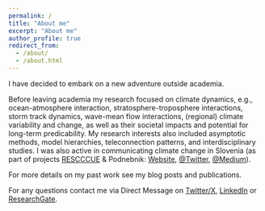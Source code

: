 ```yaml
---
permalink: /
title: "About me"
excerpt: "About me"
author_profile: true
redirect_from: 
  - /about/
  - /about.html
---
```


I have decided to embark on a new adventure outside academia.

Before leaving academia my research focused on climate dynamics, e.g., ocean-atmosphere interaction, stratosphere-troposphere interactions, storm track dynamics, wave-mean flow interactions, (regional) climate variability and change, as well as their societal impacts and potential for long-term predicability. My research interests also included asymptotic methods, model hierarchies, teleconnection patterns, and interdisciplinary studies. I was also active in communicating climate change in Slovenia (as part of projects <a href="https://drive.google.com/file/d/14kKhqvhMYvILBhosecHA4HwMZpYnX338/view">RESCCCUE</a> & Podnebnik: <a href="https://podnebnik.org/en/">Website</a>, <a href="https://twitter.com/podnebnik">@Twitter</a>, <a href="https://medium.com/podnebnik">@Medium</a>).

For more details on my past work see my blog posts and publications. 

For any questions contact me via Direct Message on <a href="https://twitter.com/LBoljka">Twitter/X</a>, <a href="https://www.linkedin.com/in/lina-boljka-2b068483/">LinkedIn</a> or <a href="https://www.researchgate.net/profile/Lina-Boljka">ResearchGate</a>. 


